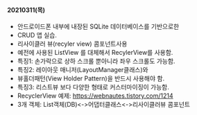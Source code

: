 #### 20210311(목)
- 안드로이드폰 내부에 내장된 SQLite 데이터베이스를 기반으로한
- CRUD 앱 실습.
- 리사이클러 뷰(recyler view) 콤포넌트사용
- 예전에 사용된 ListView 를 대체해서 RecylerView를 사용함.
- 특징1: 손가락으로 상하 스크롤 뿐아니라 좌우 스크롤도 가능함.
- 특징2: 레이아웃 매니저(LayoutManager클래스)와
- 뷰홀더패턴(View Holder Pattern)을 반드시 사용해야 함.
- 특징3: 리스트뷰 보다 다양한 형태로 커스터마이징이 가능함.
- RecyclerView 예제: https://webnautes.tistory.com/1214
- 3개 객체: List객체(DB)<->어댑터클래스<->리사이클러뷰 콤포넌트